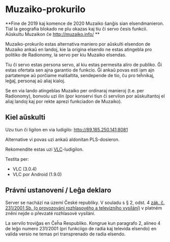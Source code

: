 # Muzaiko-prokurilo

**Fine de 2019 kaj komence de 2020 Muzaiko ŝanĝis sian elsendmanieron. Tial la geografia blokado ne plu okazas kaj tiu ĉi servo ĉesis funkcii. Aŭskultu Muzaikon ĉe http://muzaiko.info/ **

Muzaiko-prokurilo estas alternativa maniero por aŭskulti elsendon de Muzaiko ankaŭ en landoj, kie la origina elsendo ne estas atingebla pro politiko de Radionomy, la servo per kiu Muzaiko elsendas.

Tiu ĉi servo estas persona servo, al kiu estas permesita aliro de publiko. Ĝi estas ofertata sen ajna garantio de funkcio. Ĝi ankaŭ povas esti iam ajn partatempe aŭ porĉiame malŝaltita, sendepende de tio, ĉu pro teĥnikaj, leĝaĵ, personaj aŭ aliaj kialoj.

Se en via lando atingeblas Muzaiko per ordinaraj manieroj (t.e. per Radionomy), bonvolu uzi ilin (por konservi tiun ĉi servilon por aŭskultantoj el aliaj landoj kaj por rekte aprezi funkciadon de Muzaiko).

## Kiel aŭskulti

Uzu tiun ĉi ligilon en via ludigilo: http://89.185.250.141:8081

Alternative vi povas uzi ankaŭ aldonitan PLS-dosieron.

Rekomendite estas uzi [VLC](http://www.videolan.org/)-ludigilon.

Testita per:
-  VLC (3.0.4)
-  VLC por Android (1.9.0)

## Právní ustanovení / Leĝa deklaro

Server se nachází na území České republiky. V souladu s § 2, odst. 4 [zák. č. 231/2001 Sb. (o provozování rozhlasového a televizního vysílání)](https://zakonyprolidi.cz/cs/2001-231) v platném znění nejde o převzaté rozhlasové vysílání.

La servilo troviĝas en Ĉeĥa Respubliko. Kongrue kun paragrafo 2, alineo 4 de leĝo numero 231/2001 (pri funkciigo de radia kaj televida elsendo) en valida versio ne temas pri transprenado de radia elsendo.
